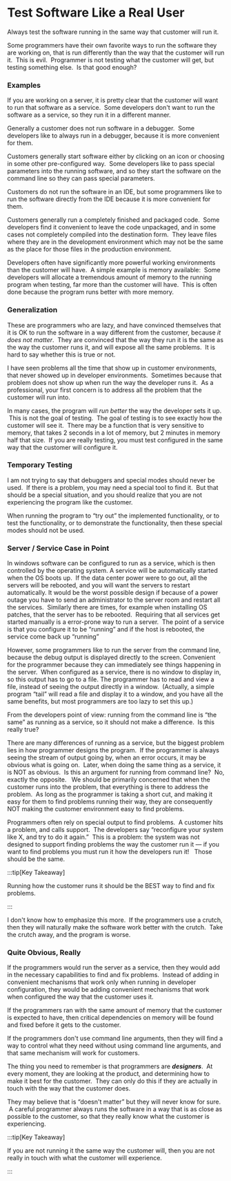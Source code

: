 #  Test Software Like a Real User

Always test the software running in the same way that customer will run it.

Some programmers have their own favorite ways to run the software they are working on, that is run differently than the way that the customer will run it.  This is evil.  Programmer is not testing what the customer will get, but testing something else.  Is that good enough?

### Examples

If you are working on a server, it is pretty clear that the customer will want to run that software as a service.  Some developers don't want to run the software as a service, so they run it in a different manner.  

Generally a customer does not run software in a debugger.  Some developers like to always run in a debugger, because it is more convenient for them. 

Customers generally start software either by clicking on an icon or choosing in some other pre-configured way.  Some developers like to pass special parameters into the running software, and so they start the software on the command line so they can pass special parameters.  

Customers do not run the software in an IDE, but some programmers like to run the software directly from the IDE because it is more convenient for them.  

Customers generally run a completely finished and packaged code.  Some developers find it convenient to leave the code unpackaged, and in some cases not completely compiled into the destination form.  They leave files where they are in the development environment which may not be the same as the place for those files in the production environment.  

Developers often have significantly more powerful working environments than the customer will have.  A simple example is memory available:  Some developers will allocate a tremendous amount of memory to the running program when testing, far more than the customer will have.  This is often done because the program runs better with more memory.

### Generalization

These are programmers who are lazy, and have convinced themselves that it is OK to run the software in a way different from the customer, because _it does not matter_.  They are convinced that the way they run it is the same as the way the customer runs it, and will expose all the same problems.  It is hard to say whether this is true or not.  

I have seen problems all the time that show up in customer environments, that never showed up in developer environments.  Sometimes because that problem does not show up when run the way the developer runs it.  As a professional, your first concern is to address all the problem that the customer will run into.  

In many cases, the program will _run better_ the way the developer sets it up.  This is not the goal of testing.  The goal of testing is to see exactly how the customer will see it.  There may be a function that is very sensitive to memory, that takes 2 seconds in a lot of memory, but 2 minutes in memory half that size.  If you are really testing, you must test configured in the same way that the customer will configure it.

### Temporary Testing

I am not trying to say that debuggers and special modes should never be used.  If there is a problem, you may need a special tool to find it.  But that should be a special situation, and you should realize that you are not experiencing the program like the customer.  

When running the program to “try out” the implemented functionality, or to test the functionality, or to demonstrate the functionality, then these special modes should not be used.

### Server / Service Case in Point

In windows software can be configured to run as a service, which is then controlled by the operating system. A service will be automatically started when the OS boots up.  If the data center power were to go out, all the servers will be rebooted, and you will want the servers to restart automatically. It would be the worst possible design if because of a power outage you have to send an administrator to the server room and restart all the services.  Similarly there are times, for example when installing OS patches, that the server has to be rebooted.  Requiring that all services get started manually is a error-prone way to run a server.  The point of a service is that you configure it to be “running” and if the host is rebooted, the service come back up “running” 

However, some programmers like to run the server from the command line, because the debug output is displayed directly to the screen. Convenient for the programmer because they can immediately see things happening in the server.  When configured as a service, there is no window to display in, so this output has to go to a file. The programmer has to read and view a file, instead of seeing the output directly in a window.  (Actually, a simple program “tail” will read a file and display it to a window, and you have all the same benefits, but most programmers are too lazy to set this up.)  

From the developers point of view: running from the command line is “the same” as running as a service, so it should not make a difference.  Is this really true?  

There are many differences of running as a service, but the biggest problem lies in how programmer designs the program.  If the programmer is always seeing the stream of output going by, when an error occurs, it may be obvious what is going on.  Later, when doing the same thing as a service, it is NOT as obvious.  Is this an argument for running from command line?  No, exactly the opposite.   We should be primarily concerned that when the customer runs into the problem, that everything is there to address the problem.  As long as the programmer is taking a short cut, and making it easy for them to find problems running their way, they are consequently NOT making the customer environment easy to find problems. 

Programmers often rely on special output to find problems.  A customer hits a problem, and calls support.  The developers say “reconfigure your system like X, and try to do it again.”  This is a problem: the system was not designed to support finding problems the way the customer run it — if you want to find problems you must run it how the developers run it!   Those should be the same.

:::tip[Key Takeaway]

Running how the customer runs it should be the BEST way to find and fix problems.

:::

I don't know how to emphasize this more.  If the programmers use a crutch, then they will naturally make the software work better with the crutch.  Take the crutch away, and the program is worse.

### Quite Obvious, Really

If the programmers would run the server as a service, then they would add in the necessary capabilities to find and fix problems.  Instead of adding in convenient mechanisms that work only when running in developer configuration, they would be adding convenient mechanisms that work when configured the way that the customer uses it.  

If the programmers ran with the same amount of memory that the customer is expected to have, then critical dependencies on memory will be found and fixed before it gets to the customer. 

If the programmers don't use command line arguments, then they will find a way to control what they need without using command line arguments, and that same mechanism will work for customers.  

The thing you need to remember is that programmers are **_designers_**.  At every moment, they are looking at the product, and determining how to make it best for the customer.  They can only do this if they are actually in touch with the way that the customer does.  

They may believe that is “doesn't matter” but they will never know for sure.  A careful programmer always runs the software in a way that is as close as possible to the customer, so that they really know what the customer is experiencing.

:::tip[Key Takeaway]

If you are not running it the same way the customer will, then you are not really in touch with what the customer will experience.

:::